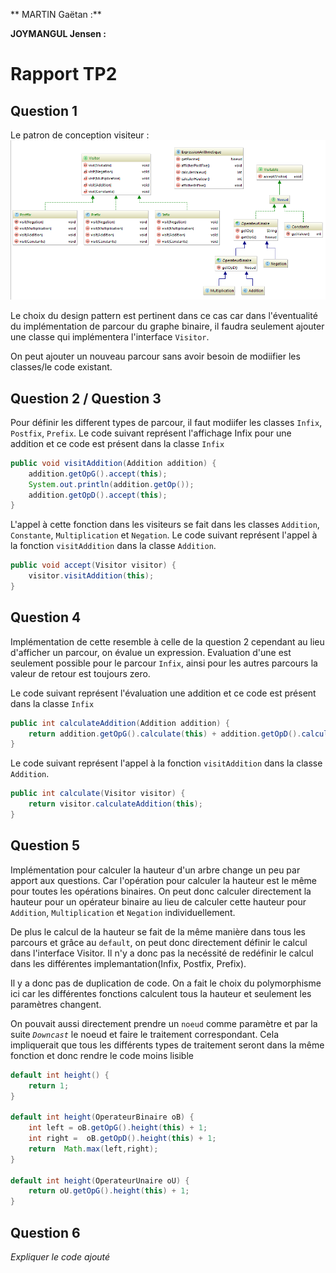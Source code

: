 ** MARTIN Gaëtan :**

**JOYMANGUL Jensen :**

# Rapport TP2

## Question 1
Le patron de conception visiteur :
![Package graph](images/Question1.png)

Le choix du design pattern est pertinent dans ce cas car dans l'éventualité du implémentation de parcour du graphe binaire, 
il faudra seulement ajouter une classe qui implémentera l'interface `Visitor`.

On peut ajouter un nouveau parcour sans avoir besoin de modiifier les classes/le code existant.


## Question 2  / Question 3
Pour définir les different types de parcour, il faut modiifer les classes `Infix`, `Postfix`, `Prefix`.
Le code suivant représent l'affichage Infix pour une addition et ce code est présent dans la classe `Infix`

```java
public void visitAddition(Addition addition) {
    addition.getOpG().accept(this);
    System.out.println(addition.getOp());
    addition.getOpD().accept(this);
}
```

L'appel à cette fonction dans les visiteurs se fait dans les classes `Addition`, `Constante`, `Multiplication` et `Negation`.
Le code suivant représent l'appel à la fonction `visitAddition` dans la classe `Addition`.

````java
public void accept(Visitor visitor) {
    visitor.visitAddition(this);
}
````

## Question 4
Implémentation de cette resemble à celle de la question 2 cependant au lieu d'afficher un parcour, on évalue un expression.
Evaluation d'une est seulement possible pour le parcour `Infix`, ainsi pour les autres parcours la valeur de retour est toujours zero.

Le code suivant représent l'évaluation une addition et ce code est présent dans la classe `Infix`

```java
public int calculateAddition(Addition addition) {
    return addition.getOpG().calculate(this) + addition.getOpD().calculate(this);
}
```

Le code suivant représent l'appel à la fonction `visitAddition` dans la classe `Addition`.

````java
public int calculate(Visitor visitor) {
    return visitor.calculateAddition(this);
}
````

## Question 5
Implémentation pour calculer la hauteur d'un arbre change un peu par apport aux questions.
Car l'opération pour calculer la hauteur est le même pour toutes les opérations binaires.
On peut donc calculer directement la hauteur pour un opérateur binaire au lieu de calculer cette hauteur pour `Addition`, `Multiplication` et `Negation` individuellement.

De plus le calcul de la hauteur se fait de la même manière dans tous les parcours et grâce au `default`, on peut donc directement définir le calcul dans l'interface Visitor.
Il n'y a donc pas la necéssité de redéfinir le calcul dans les différentes implemantation(Infix, Postfix, Prefix).

Il y a donc pas de duplication de code. On a fait le choix du polymorphisme ici car les différentes fonctions calculent tous la hauteur et seulement les paramètres changent.

On pouvait aussi directement prendre un `noeud` comme paramètre et par la suite _`Downcast`_ le noeud et faire le traitement correspondant. Cela impliquerait que tous les différents types de traitement seront dans la même fonction et donc rendre le code moins lisible

```java
default int height() {
    return 1;
}

default int height(OperateurBinaire oB) {
    int left = oB.getOpG().height(this) + 1;
    int right =  oB.getOpD().height(this) + 1;
    return  Math.max(left,right);
}

default int height(OperateurUnaire oU) {
    return oU.getOpG().height(this) + 1;
}
```

## Question 6
*Expliquer le code ajouté*